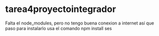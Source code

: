 # tarea4proyectointegrador
Falta el node_modules, pero no tengo buena conexion a internet así que paso
para instalarlo usa el comando
npm install
ses
